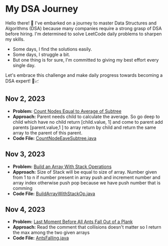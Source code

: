 # My DSA Journey

Hello there! 👋 I've embarked on a journey to master Data Structures and Algorithms (DSA) because many companies require a strong grasp of DSA before hiring. I'm determined to solve LeetCode daily problems to sharpen my skills. 

- Some days, I find the solutions easily.
- Some days, I struggle a bit.
- But one thing is for sure, I'm committed to giving my best effort every single day.

Let's embrace this challenge and make daily progress towards becoming a DSA expert! 💪📈


## Nov 2, 2023

- **Problem:** [Count Nodes Equal to Average of Subtree](https://leetcode.com/problems/count-nodes-equal-to-average-of-subtree/description/)
- **Approach:** Parent needs child to calculate the average. So go deep to child which have no child return [child.value, 1] and come to parent add parents [parent.value,1 ] to array return by child and return the same array to the parent of this parent.
- **Code File:** [CountNodeEaveSubtree.java](CountNodeEaveSubtree.java)

## Nov 3, 2023
- **Problem:** [Build an Array With Stack Operations](https://leetcode.com/problems/build-an-array-with-stack-operations/description/)
- **Approach:** Size of Stack will be equal to size of array. Number given from 1 to n if number present in array push and increment number and array index otherwise push pop because we have push number that is comming
- **Code File:** [BuildArrayWithStackOp.java](BuildArrayWithStackOp.java)

## Nov 4, 2023

- **Problem:** [Last Moment Before All Ants Fall Out of a Plank](https://leetcode.com/problems/last-moment-before-all-ants-fall-out-of-a-plank/description/)
- **Approach:** Read the comment that collisions doesn't matter so I return the max among the two given arrays
- **Code File:** [AntsFalling.java](AntsFalling.java)

